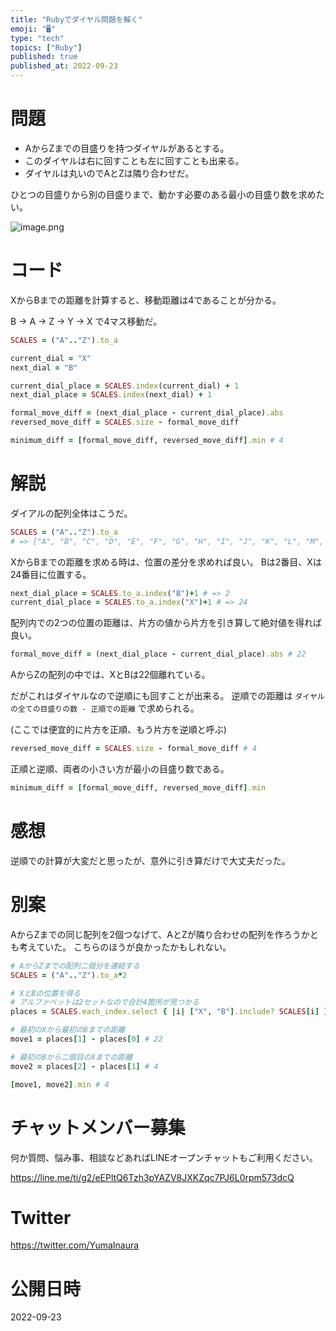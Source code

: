 ```yaml
---
title: "Rubyでダイヤル問題を解く"
emoji: "🖥"
type: "tech"
topics: ["Ruby"]
published: true
published_at: 2022-09-23
---
```


# 問題

- AからZまでの目盛りを持つダイヤルがあるとする。
- このダイヤルは右に回すことも左に回すことも出来る。
- ダイヤルは丸いのでAとZは隣り合わせだ。

ひとつの目盛りから別の目盛りまで、動かす必要のある最小の目盛り数を求めたい。

![image.png](https://qiita-image-store.s3.ap-northeast-1.amazonaws.com/0/89618/b21d7d04-6302-6b49-e3ec-2e81a17e660a.png)


# コード

XからBまでの距離を計算すると、移動距離は4であることが分かる。

B -> A -> Z -> Y -> X で4マス移動だ。


```rb
SCALES = ("A".."Z").to_a

current_dial = "X"
next_dial = "B"

current_dial_place = SCALES.index(current_dial) + 1
next_dial_place = SCALES.index(next_dial) + 1

formal_move_diff = (next_dial_place - current_dial_place).abs
reversed_move_diff = SCALES.size - formal_move_diff

minimum_diff = [formal_move_diff, reversed_move_diff].min # 4
```




# 解説

ダイアルの配列全体はこうだ。

```rb
SCALES = ("A".."Z").to_a
# => ["A", "B", "C", "D", "E", "F", "G", "H", "I", "J", "K", "L", "M", "N", "O", "P", "Q", "R", "S", "T", "U", "V", "W", "X", "Y", "Z"]
```

XからBまでの距離を求める時は、位置の差分を求めれば良い。
Bは2番目、Xは24番目に位置する。

```rb
next_dial_place = SCALES.to_a.index("B")+1 # => 2
current_dial_place = SCALES.to_a.index("X")+1 # => 24
```

配列内での2つの位置の距離は、片方の値から片方を引き算して絶対値を得れば良い。

```rb
formal_move_diff = (next_dial_place - current_dial_place).abs # 22
```

AからZの配列の中では、XとBは22個離れている。

だがこれはダイヤルなので逆順にも回すことが出来る。
逆順での距離は `ダイヤルの全ての目盛りの数 - 正順での距離` で求められる。

(ここでは便宜的に片方を正順、もう片方を逆順と呼ぶ)

```rb
reversed_move_diff = SCALES.size - formal_move_diff # 4
```


正順と逆順、両者の小さい方が最小の目盛り数である。

```rb
minimum_diff = [formal_move_diff, reversed_move_diff].min
```

# 感想

逆順での計算が大変だと思ったが、意外に引き算だけで大丈夫だった。

# 別案

AからZまでの同じ配列を2個つなげて、AとZが隣り合わせの配列を作ろうかとも考えていた。
こちらのほうが良かったかもしれない。


```rb
# AからZまでの配列二個分を連結する
SCALES = ("A".."Z").to_a*2 

# XとBの位置を得る
# アルファベットは2セットなので合計4箇所が見つかる
places = SCALES.each_index.select { |i| ["X", "B"].include? SCALES[i] } # [1, 23, 27, 49]

# 最初のXから最初のBまでの距離
move1 = places[1] - places[0] # 22

# 最初のBから二個目のXまでの距離
move2 = places[2] - places[1] # 4

[move1, move2].min # 4
```

# チャットメンバー募集


何か質問、悩み事、相談などあればLINEオープンチャットもご利用ください。

https://line.me/ti/g2/eEPltQ6Tzh3pYAZV8JXKZqc7PJ6L0rpm573dcQ


# Twitter

https://twitter.com/YumaInaura


# 公開日時

2022-09-23
